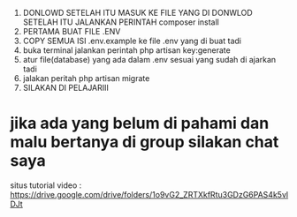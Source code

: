 1. DONLOWD SETELAH ITU MASUK KE FILE YANG DI DONWLOD SETELAH ITU JALANKAN PERINTAH
   composer install
2. PERTAMA BUAT FILE .ENV
3. COPY SEMUA ISI .env.example ke file .env yang di buat tadi 
4. buka terminal jalankan perintah php artisan key:generate
5. atur file(database) yang ada dalam .env sesuai yang sudah di ajarkan tadi
6. jalakan peritah php artisan migrate
7. SILAKAN DI PELAJARIII

jika ada yang belum di pahami dan malu bertanya di group silakan chat saya 
=======
situs tutorial video : https://drive.google.com/drive/folders/1o9vG2_ZRTXkfRtu3GDzG6PAS4k5vlDJt
